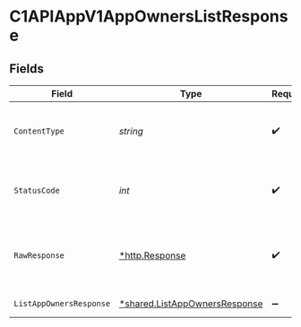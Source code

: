 # C1APIAppV1AppOwnersListResponse


## Fields

| Field                                                                                | Type                                                                                 | Required                                                                             | Description                                                                          |
| ------------------------------------------------------------------------------------ | ------------------------------------------------------------------------------------ | ------------------------------------------------------------------------------------ | ------------------------------------------------------------------------------------ |
| `ContentType`                                                                        | *string*                                                                             | :heavy_check_mark:                                                                   | HTTP response content type for this operation                                        |
| `StatusCode`                                                                         | *int*                                                                                | :heavy_check_mark:                                                                   | HTTP response status code for this operation                                         |
| `RawResponse`                                                                        | [*http.Response](https://pkg.go.dev/net/http#Response)                               | :heavy_check_mark:                                                                   | Raw HTTP response; suitable for custom response parsing                              |
| `ListAppOwnersResponse`                                                              | [*shared.ListAppOwnersResponse](../../../pkg/models/shared/listappownersresponse.md) | :heavy_minus_sign:                                                                   | Successful response                                                                  |